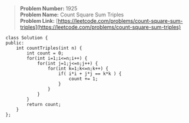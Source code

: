 > **Problem Number:** 1925 <br>
> **Problem Name:** Count Square Sum Triples <br>
> **Problem Link:** [https://leetcode.com/problems/count-square-sum-triples](https://leetcode.com/problems/count-square-sum-triples) <br>

    class Solution {
    public:
        int countTriples(int n) {
            int count = 0;
            for(int i=1;i<=n;i++) {
                for(int j=1;j<=n;j++) {
                    for(int k=1;k<=n;k++) {
                        if( i*i + j*j == k*k ) {
                            count += 1;
                        }
                    }
                }
            }
            return count;
        }
    };